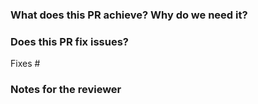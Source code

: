 <!--
Thanks for sending a pull request! Your contribution is appreciated.

Here are some tips for you:

1. Read the contributing guide at [https://github.com/heketi/heketi/blob/master/docs/contributing.md]
2. Split the changes up into minimal and atomic commits.  [https://github.com/heketi/heketi/blob/master/docs/contributing.md#splitting-your-change-into-commits]
3. Write meaningful commit messages [https://github.com/heketi/heketi/blob/master/docs/contributing.md#good-commit-messages]
4. Test your changes: run `make test`.  [https://github.com/heketi/heketi/blob/master/docs/contributing.md#testing-the-change]
5. Write a meaningful PR text. Remember: one PR per feature or bugfix. If in doubt, split your patchset into multiple PRs.
-->

### What does this PR achieve? Why do we need it?


### Does this PR fix issues?

<!-- This is optional, 'fixes #<issue-number>' lines will close the issue if the PR is merged.  -->

Fixes #


### Notes for the reviewer


